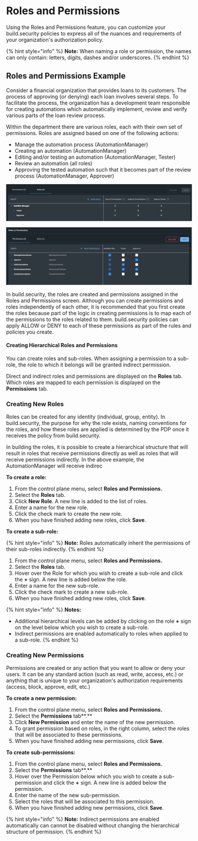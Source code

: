 # Roles and Permissions

Using the Roles and Permissions feature, you can customize your build.security policies to express all of the nuances and requirements of your organization's authorization policy. 

{% hint style="info" %}
**Note:** When naming a role or permission, the names can only contain: letters, digits, dashes and/or underscores.
{% endhint %}

## Roles and Permissions Example

Consider a financial organization that provides loans to its customers. The process of approving \(or denying\) each loan involves several steps. To facilitate the process, the organization has a development team responsible for creating automations which automatically implement, review and verify various parts of the loan review process. 

Within the department there are various roles, each with their own set of permissions. Roles are assigned based on one of the following actions: 

* Manage the automation process  \(AutomationManager\)
* Creating an automation \(AutomationManager\)
* Editing and/or testing an automation \(AutomationManager, Tester\)
* Review an automation \(all roles\)
* Approving the tested automation such that it becomes part of the review process \(AutomationManager, Approver\)

![Roles created for automation department](../.gitbook/assets/roles.png)

![Permissions assigned to each role](../.gitbook/assets/permssions.png)

In build.security, the roles are created and permissions assigned in the Roles and Permissions screen. Although you can create permissions and roles independently of each other, it is recommended that you first create the roles because part of the logic in creating permissions is to map each of the permissions to the roles related to them. build.security policies can apply ALLOW or DENY to each of these permissions as part of the rules and policies you create.

#### Creating Hierarchical Roles and Permissions

You can create roles and sub-roles. When assigning a permission to a sub-role, the role to which it belongs will be granted indirect permission. 

Direct and indirect roles  and permissions are displayed on the **Roles** tab. Which roles are mapped to each permission is displayed on the **Permissions** tab.

### Creating New Roles

Roles can be created for any identity \(individual, group, entity\). In build.security, the purpose for why the role exists, naming conventions for the roles, and how these roles are applied is determined by the PDP once it receives the policy from build.security.

In building the roles, it is possible to create a hierarchical structure that will result in roles that receive permissions directly as well as roles that will receive permissions indirectly. In the above example, the AutomationManager will receive indirec

**To create a role:**

1. From the control plane menu, select **Roles and Permissions.**
2. Select the **Roles** tab.
3. Click **New Role**. A new line is added to the list of roles.
4. Enter a name for the new role.
5. Click the check mark to create the new role. 
6. When you have finished adding new roles, click **Save**.

**To create a sub-role:**

{% hint style="info" %}
**Note:** Roles automatically inherit the permissions of their sub-roles indirectly.
{% endhint %}

1. From the control plane menu, select **Roles and Permissions.** 
2. Select the **Roles** tab.
3. Hover over the Role for which you wish to create a sub-role and click the **+** sign. A new line is added below the role.
4. Enter a name for the new sub-role.
5. Click the check mark to create a new sub-role.
6. When you have finished adding new roles, click **Save**.

{% hint style="info" %}
**Notes:** 

* Additional hierarchical levels can be added by clicking on the role **+** sign on the level below which you wish to create a sub-role. 
* Indirect permissions are enabled automatically to roles when applied to a sub-role.
{% endhint %}

### Creating New Permissions

Permissions are created or any action that you want to allow or deny your users. It can be any standard action \(such as read, write, access, etc.\) or anything that is unique to your organization's authorization requirements \(access, block, approve, edit, etc.\)

**To create a new permission:**

1. From the control plane menu, select **Roles and Permissions.**
2. Select the **Permissions** tab**.**
3. Click **New Permission** and enter the name of the new permission.
4. To grant permission based on roles, in the right column, select the roles that will be associated to these permissions. 
5. When you have finished adding new permissions, click **Save**.

**To create sub-permissions:**

1. From the control plane menu, select **Roles and Permissions.**
2. Select the **Permissions** tab**.** 
3. Hover over the Permission below which you wish to create a sub-permission and click the **+** sign.  A new line is added below the permission.
4. Enter the name of the new sub-permission.
5. Select the roles that will be associated to this permission. 
6. When you have finished adding new permissions, click **Save**.

{% hint style="info" %}
**Note:** Indirect permissions are enabled automatically can cannot be disabled without changing the hierarchical structure of permission.
{% endhint %}

